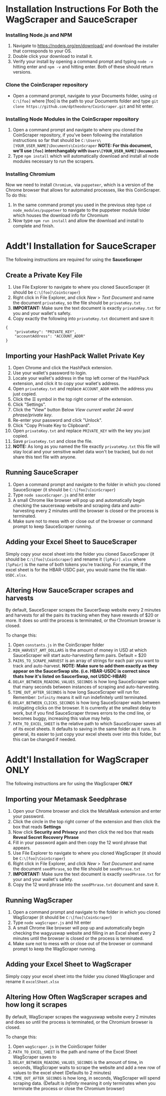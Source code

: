 # **Installation Instructions For Both the WagScraper and SauceScraper**

### Installing Node.js and NPM

1. Navigate to https://nodejs.org/en/download/ and download the installer that corresponds to your OS.
2. Double click your download to install it.
3. Verify your install by opening a command prompt and typing `node -v` hitting enter and `npm -v` and hitting enter. Both of these should return versions.

### Clone the CoinScraper repository

* Open a command prompt, navigate to your Documents folder, using `cd C:\[foo]` where [foo] is the path to your Documents folder and type `git clone https://github.com/dptheodore/CoinScraper.git` and hit enter.

### Installing Node Modules in the CoinScraper repository

1. Open a command prompt and navigate to where you cloned the CoinScraper repository, if you've been following the installation instructions so far that should be `C:\Users\[YOUR_USER_NAME]\Documents\CoinScraper` ****NOTE: For this document, we'll use `[foo]` interchangably with `Users\[YOUR_USER_NAME]\Documents`****
2. Type `npm install` which will automatically download and install all node modules necessary to run the scrapers.

### Installing Chromium

Now we need to install `Chromium,` via `puppeteer`, which is a version of the Chrome browser that allows for automated processes, like this CoinScraper. To do this:

1. In the same command prompt you used in the previous step type `cd node_modules/puppeteer` to navigate to the puppeteer module folder which houses the download info for Chromium
2. Now type `npm run install` and allow the download and install to complete and finish.

# Addt'l Installation for SauceScraper

The following instructions are required for using the **SauceScraper**

## **Create a Private Key File**
1. Use File Explorer to navigate to where you cloned SauceScraper (it should be `C:\[foo]\CoinScraper`)
2. Right click in File Explorer, and click *New* > *Text Document* and name the document `privateKey`, so the file should be `privateKey.txt`
3. ****IMPORTANT:**** Make sure the text document is exactly `privateKey.txt` for you and your wallet's safety.
4. Copy exactly the following into `privateKey.txt` document and save it:
```
{
	"privateKey": "PRIVATE_KEY",
	"accountAddress": "ACCOUNT_ADDR"
}
```

## **Importing your HashPack Wallet Private Key**
1. Open Chrome and click the HashPack extension.
2. Use your wallet's password to login.
3. Locate your wallet's address in the top left corner of the HashPack extension, and click it to copy your wallet's address.
4. Open `privateKey.txt` and replace `ACCOUNT_ADDR` with the address you just copied.
5. Click the ☰ symbol in the top right corner of the extension.
6. Click "Settings".
7. Click the "View" button Below *View current wallet 24-word phrase/private key*.
8. Re-enter your password and click "Unlock".
9. Click "Copy Private Key to Clipboard".
10. Open `privateKey.txt` and replace `PRIVATE_KEY` with the key you just copied.
11. Save `privateKey.txt` and close the file.
12. ****NOTE:**** As long as you named the file exactly `privateKey.txt` this file will stay local and your sensitive wallet data won't be tracked, but do not share this text file with anyone.

## **Running SauceScraper**
1. Open a command prompt and navigate to the folder in which you cloned SauceScraper (it should be `C:\[foo]\CoinScraper`)
2. Type `node sauceScraper.js` and hit enter
3. A small Chrome like browser will pop up and automatically begin checking the saucerswap website and scraping data and auto-harvesting every 2 minutes until the browser is closed or the process is terminated.
4. Make sure not to mess with or close out of the browser or command prompt to keep SauceScraper running.

## **Adding your Excel Sheet to SauceScraper**
Simply copy your excel sheet into the folder you cloned SauceScraper (it should be `C:\[foo]\CoinScraper`) and rename it `[lpPair].xlsx` where `[lpPair]` is the name of both tokens you're tracking.
For example, if the excel sheet is for the HBAR-USDC pair, you would name the file `HBAR-USDC.xlsx`. 

## **Altering How SauceScraper scrapes and harvests**
By default, SauceScraper scrapes the SaucerSwap website every 2 minutes and harvests for all the pairs its tracking when they have rewards of $20 or more. It does so until the process is terminated, or the Chromium browser is closed.

To change this:
1. Open `constants.js` in the CoinScraper folder
2. `MIN_HARVEST_AMT_DOLLARS` is the amount of money in USD at which SauceScraper will start auto-harvesting farm pairs. Default = $20
3. `PAIRS_TO_SCRAPE_HARVEST` is an array of strings for each pair you want to track and auto-harvest. ****NOTE: Make sure to add them exactly as they appear on the SaucerSwap site. (i.e. HBAR-USDC is correct since thats how it's listed on SaucerSwap, not USDC-HBAR)****
4. `DELAY_BETWEEN_READING_VALUES_SECONDS` is how long SauceScraper waits that many seconds between instances of scraping and auto-harvesting.
5. `TIME_OUT_AFTER_SECONDS` is how long SauceScraper will run for. Remember: `Infinity` means it will run indefinitely until terminated.
6. `DELAY_BETWEEN_CLICKS_SECONDS` is how long SauceScraper waits between instigating clicks on the browser. It is currently at the smallest delay to work, but if you find SauceScraper throws errors to the cmd line, or becomes buggy, increasing this value may help.
7. `PATH_TO_EXCEL_SHEET` is the relative path to which SauceScraper saves all of its excel sheets. It defaults to saving in the same folder as it runs. In general, its easier to just copy your excel sheets over into this folder, but this can be changed if needed.




# Addt'l Installation for WagScraper **ONLY**

The following instructions are for using the WagScraper **ONLY**

## **Importing your Metamask Seedphrase**
1. Open your Chrome browser and click the MetaMask extension and enter your password.
2. Click the circle in the top right corner of the extension and then click the box that reads **Settings**
3. Now click **Security and Privacy** and then click the red box that reads **Reveal Secret Recovery Phrase**
4. Fill in your password again and then copy the 12 word phrase that appears.
5. Use File Explorer to navigate to where you cloned WagScraper (it should be `C:\[foo]\CoinScraper`)
6. Right click in File Explorer, and click *New* > *Text Document* and name the document `seedPhrase`, so the file should be `seedPhrase.txt`
7. ****IMPORTANT:**** Make sure the text document is exactly `seedPhrase.txt` for your and your wallet's safety.
8. Copy the 12 word phrase into the `seedPhrase.txt` document and save it.

## **Running WagScraper**
1. Open a command prompt and navigate to the folder in which you cloned WagScraper (it should be `C:\[foo]\CoinScraper`)
2. Type `node wagScraper.js` and hit enter
3. A small Chrome like browser will pop up and automatically begin checking the wagyuswap website and filling in an Excel sheet every 2 minutes until the browser is closed or the process is terminated.
4. Make sure not to mess with or close out of the browser or command prompt to keep the WagScraper running.

## **Adding your Excel Sheet to WagScraper**
Simply copy your excel sheet into the folder you cloned WagScraper and rename it `excelSheet.xlsx`

## **Altering How Often WagScraper scrapes and how long it scrapes**
By default, WagScraper scrapes the wagyuswap website every 2 minutes and does so until the process is terminated, or the Chromium browser is closed.

To change this:
1. Open `wagScraper.js` in the CoinScraper folder
2. `PATH_TO_EXCEL_SHEET` is the path and name of the Excel Sheet WagScraper saves to
3. `DELAY_BETWEEN_READING_VALUES_SECONDS` is the amount of time, in seconds, WagScraper waits to scrape the website and add a new row of values to the excel sheet (Defaults to 2 minutes)
4. `TIME_OUT_AFTER_SECONDS` is how long, in seconds, WagScraper will spend scraping data. (Default is *Infinity* meaning it only terminates when you terminate the process or close the Chromium browser)
